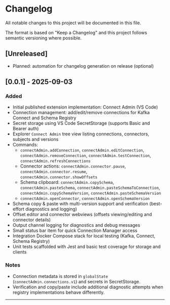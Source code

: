 # Changelog

All notable changes to this project will be documented in this file.

The format is based on "Keep a Changelog" and this project follows semantic versioning where possible.

## [Unreleased]
- Planned: automation for changelog generation on release (optional)

## [0.0.1] - 2025-09-03
### Added
- Initial published extension implementation: Connect Admin (VS Code)
- Connection management: add/edit/remove connections for Kafka Connect and Schema Registry
- Secret storage using VS Code SecretStorage (supports Basic and Bearer auth)
- Explorer `Connect Admin` tree view listing connections, connectors, subjects and versions
- Commands:
  - `connectAdmin.addConnection`, `connectAdmin.editConnection`, `connectAdmin.removeConnection`, `connectAdmin.testConnection`, `connectAdmin.refreshConnections`
  - Connector actions: `connectAdmin.connector.pause`, `connectAdmin.connector.resume`, `connectAdmin.connector.showOffsets`
  - Schema clipboard: `connectAdmin.copySchema`, `connectAdmin.pasteSchema`, `connectAdmin.pasteSchemaToConnection`, `connectAdmin.copySchemaVersion`, `connectAdmin.pasteSchemaVersion`
  - `connectAdmin.openConnector`, `connectAdmin.openSchemaVersion`
- Schema copy & paste with multi-version support and verification (best-effort diagnostics and logging)
- Offset editor and connector webviews (offsets viewing/editing and connector details)
- Output channel logging for diagnostics and debug messages
- Small status bar item for quick Connection Manager access
- Integration Docker Compose stack for local testing (Kafka, Connect, Schema Registry)
- Unit tests scaffolded with Jest and basic test coverage for storage and clients

### Notes
- Connection metadata is stored in `globalState` (`connectAdmin.connections.v1`) and secrets in SecretStorage.
- Verification and copy/paste include additional diagnostic attempts when registry implementations behave differently.

---

